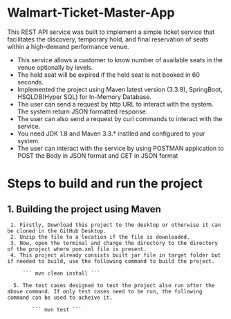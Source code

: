 # Walmart-Ticket-Master-App

This REST API service was built to implement a simple ticket service that facilitates the discovery, temporary hold, and final reservation of seats within a high-demand performance  venue.

  * This service allows a customer to know number of available seats in the venue optionally by levels.
  * The held seat will be expired if the held seat is not booked in 60 seconds.
  * Implemented the project using Maven latest version (3.3.9), SpringBoot, HSQLDB(Hyper SQL) for In-Memory Database.
  * The user can send a request by http URL to interact with the system. The system return JSON formatted response.
  * The user can also send a request by curl commands to interact with the service.
  * You need JDK 1.8 and Maven 3.3.* instlled and configured to your system.
  * The user can interact with the service by using POSTMAN application to POST the Body in JSON format and GET in JSON format
  
# Steps to build and run the project

## 1. Building the project using Maven

     1. Firstly, Download this project to the desktop or otherwise it can be cloned in the GitHub Desktop.
     2. Unzip the file to a location if the file is downloaded.
     3. Now, open the terminal and change the directory to the directory of the project where pom.xml file is present.
     4. This project already consists built jar file in target folder but if needed to build, use the following command to build the project.
        
         ``` mvn clean install ```
        
      5. The test cases designed to test the project also run after the above command. If only test cases need to be run, the following command can be used to acheive it.
      
            ``` mvn test ```
            
        




